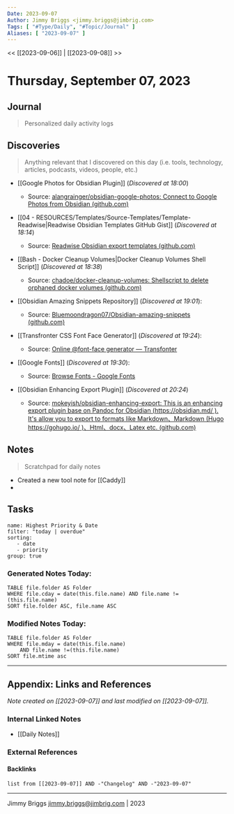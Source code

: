 ```yaml
---
Date: 2023-09-07
Author: Jimmy Briggs <jimmy.briggs@jimbrig.com>
Tags: [ "#Type/Daily", "#Topic/Journal" ]
Aliases: [ "2023-09-07" ]
---
```


<< [[2023-09-06]] | [[2023-09-08]] >>

# Thursday, September 07, 2023

## Journal

> Personalized daily activity logs

## Discoveries

> Anything relevant that I discovered on this day (i.e. tools, technology, articles, podcasts, videos, people, etc.)

- [[Google Photos for Obsidian Plugin]] (*Discovered at 18:00*)
	- Source: [alangrainger/obsidian-google-photos: Connect to Google Photos from Obsidian (github.com)](https://github.com/alangrainger/obsidian-google-photos)

- [[04 - RESOURCES/Templates/Source-Templates/Template-Readwise|Readwise Obsidian Templates GitHub Gist]] (*Discovered at 18:14*)
	- Source: [Readwise Obsidian export templates (github.com)](https://gist.github.com/jimbrig/4f9456761976256ec8b400b515bd467d)

- [[Bash - Docker Cleanup Volumes|Docker Cleanup Volumes Shell Script]] (*Discovered at 18:38*) 
	- Source: [chadoe/docker-cleanup-volumes: Shellscript to delete orphaned docker volumes (github.com)](https://github.com/chadoe/docker-cleanup-volumes)

- [[Obsidian Amazing Snippets Repository]] (*Discovered at 19:01*):
	- Source: [Bluemoondragon07/Obsidian-amazing-snippets (github.com)](https://github.com/Bluemoondragon07/Obsidian-amazing-snippets)

- [[Transfronter CSS Font Face Generator]] (*Discovered at 19:24*):
	- Source: [Online @font-face generator — Transfonter](https://transfonter.org/)

- [[Google Fonts]] (*Discovered at 19:30*):
	- Source: [Browse Fonts - Google Fonts](https://fonts.google.com/?preview.size=19&preview.text=Once,%20there%20were%20dragons.%20When%20I%20was%20a%20boy.%20&preview.text_type=custom&query=spectral)

- [[Obsidian Enhancing Export Plugin]] (*Discovered at 20:24*)
	- Source: [mokeyish/obsidian-enhancing-export: This is an enhancing export plugin base on Pandoc for Obsidian (https://obsidian.md/ ). It's allow you to export to formats like Markdown、Markdown (Hugo https://gohugo.io/ )、Html、docx、Latex etc. (github.com)](https://github.com/mokeyish/obsidian-enhancing-export)

## Notes

> Scratchpad for daily notes

- Created a new tool note for [[Caddy]]
- 

## Tasks

```todoist
name: Highest Priority & Date
filter: "today | overdue"
sorting: 
   - date
   - priority
group: true
```


### Generated Notes Today:

```dataview
TABLE file.folder AS Folder 
WHERE file.cday = date(this.file.name) AND file.name !=(this.file.name) 
SORT file.folder ASC, file.name ASC
```

### Modified Notes Today:

```dataview
TABLE file.folder AS Folder
WHERE file.mday = date(this.file.name) 
	AND file.name !=(this.file.name)
SORT file.mtime asc
```

***

## Appendix: Links and References

*Note created on [[2023-09-07]] and last modified on [[2023-09-07]].*

### Internal Linked Notes

- [[Daily Notes]]

### External References

#### Backlinks

```dataview
list from [[2023-09-07]] AND -"Changelog" AND -"2023-09-07"
```


***

Jimmy Briggs <jimmy.briggs@jimbrig.com> | 2023